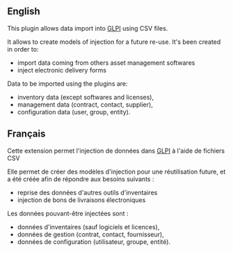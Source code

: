 ## English

This plugin allows data import into [GLPI](http://glpi-project.org) using CSV files.

It allows to create models of injection for a future re-use. It's been created in order to:

- import data coming from others asset management softwares
- inject electronic delivery forms

Data to be imported using the plugins are:

- inventory data (except softwares and licenses),
- management data (contract, contact, supplier),
- configuration data (user, group, entity).

## Français

Cette extension permet l'injection de données dans [GLPI](http://glpi-project.org) à l'aide de fichiers CSV

Elle permet de créer des modèles d'injection pour une réutilisation future, et a été créée afin de répondre aux besoins suivants :

- reprise des données d'autres outils d'inventaires
- injection de bons de livraisons électroniques

Les données pouvant-être injectées sont :

- données d'inventaires (sauf logiciels et licences),
- données de gestion (contrat, contact, fournisseur),
- données de configuration (utilisateur, groupe, entité).
